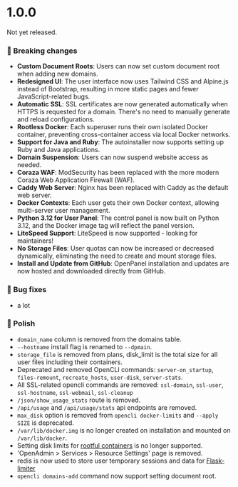 # 1.0.0

Not yet released.

### 🚀 Breaking changes
- **Custom Document Roots**: Users can now set custom document root when adding new domains.
- **Redesigned UI**: The user interface now uses Tailwind CSS and Alpine.js instead of Bootstrap, resulting in more static pages and fewer JavaScript-related bugs.  
- **Automatic SSL**: SSL certificates are now generated automatically when HTTPS is requested for a domain. There's no need to manually generate and reload configurations.  
- **Rootless Docker**: Each superuser runs their own isolated Docker container, preventing cross-container access via local Docker networks.  
- **Support for Java and Ruby**: The autoinstaller now supports setting up Ruby and Java applications.  
- **Domain Suspension**: Users can now suspend website access as needed.  
- **Coraza WAF**: ModSecurity has been replaced with the more modern Coraza Web Application Firewall (WAF).  
- **Caddy Web Server**: Nginx has been replaced with Caddy as the default web server.  
- **Docker Contexts**: Each user gets their own Docker context, allowing multi-server user management.  
- **Python 3.12 for User Panel**: The control panel is now built on Python 3.12, and the Docker image tag will reflect the panel version.  
- **LiteSpeed Support**: LiteSpeed is now supported - looking for maintainers!
- **No Storage Files**: User quotas can now be increased or decreased dynamically, eliminating the need to create and mount storage files.  
- **Install and Update from GitHub**: OpenPanel installation and updates are now hosted and downloaded directly from GitHub.

### 🐛 Bug fixes
- a lot

### 💅 Polish
- `domain_name` column is removed from the domains table.
- `--hostname` install flag is renamed to `--dpmain`.
- `storage_file` is removed from plans, disk_limit is the total size for all user files including their containers.
- Deprecated and removed OpenCLI commands: `server-on_startup`, `files-remount`, `recreate_hosts`, `user-disk`, `server-stats`.
- All SSL-related opencli commands are removed: `ssl-domain`, `ssl-user`, `ssl-hostname`, `ssl-webmail`, `ssl-cleanup` 
- `/json/show_usage_stats` route is removed.
- `/api/usage` and `/api/usage/stats` api endpoints are removed.
- `max_disk` option is removed from `opencli docker-limits` and  `--apply SIZE` is deprecated.
- `/var/lib/docker.img` is no longer created on installation and mounted on `/var/lib/docker`.
- Setting disk limits for [rootful containers](https://github.com/stefanpejcic/openpanel-configuration/blob/main/docker/compose/newer-docker-compose.yml) is no longer supported.
- 'OpenAdmin > Services > Resource Settings' page is removed.
- redis is now used to store user temporary sessions and data for [Flask-limiter](https://flask-limiter.readthedocs.io/en/stable/)
- `opencli domains-add` command now support setting document root.
